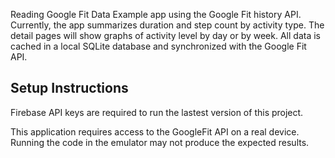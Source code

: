 Reading Google Fit Data
Example app using the Google Fit history API. Currently, the app summarizes duration and step count by activity type. The detail pages will show graphs of activity level by day or by week. All data is cached in a local SQLite database and synchronized with the Google Fit API.


Setup Instructions
---------
Firebase API keys are required to run the lastest version of this project.

This application requires access to the GoogleFit API on a real device. Running the code in the emulator may not produce the expected results.
